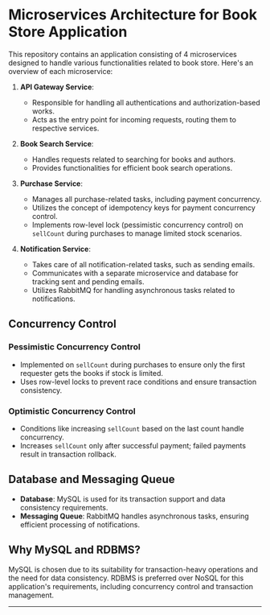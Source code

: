 # Microservices Architecture for Book Store Application

This repository contains an application consisting of 4 microservices designed to handle various functionalities related to book store. Here's an overview of each microservice:

1. **API Gateway Service**:

   - Responsible for handling all authentications and authorization-based works.
   - Acts as the entry point for incoming requests, routing them to respective services.

2. **Book Search Service**:

   - Handles requests related to searching for books and authors.
   - Provides functionalities for efficient book search operations.

3. **Purchase Service**:

   - Manages all purchase-related tasks, including payment concurrency.
   - Utilizes the concept of idempotency keys for payment concurrency control.
   - Implements row-level lock (pessimistic concurrency control) on `sellCount` during purchases to manage limited stock scenarios.

4. **Notification Service**:
   - Takes care of all notification-related tasks, such as sending emails.
   - Communicates with a separate microservice and database for tracking sent and pending emails.
   - Utilizes RabbitMQ for handling asynchronous tasks related to notifications.

## Concurrency Control

### Pessimistic Concurrency Control

- Implemented on `sellCount` during purchases to ensure only the first requester gets the books if stock is limited.
- Uses row-level locks to prevent race conditions and ensure transaction consistency.

### Optimistic Concurrency Control

- Conditions like increasing `sellCount` based on the last count handle concurrency.
- Increases `sellCount` only after successful payment; failed payments result in transaction rollback.

## Database and Messaging Queue

- **Database**: MySQL is used for its transaction support and data consistency requirements.
- **Messaging Queue**: RabbitMQ handles asynchronous tasks, ensuring efficient processing of notifications.

## Why MySQL and RDBMS?

MySQL is chosen due to its suitability for transaction-heavy operations and the need for data consistency. RDBMS is preferred over NoSQL for this application's requirements, including concurrency control and transaction management.

---
